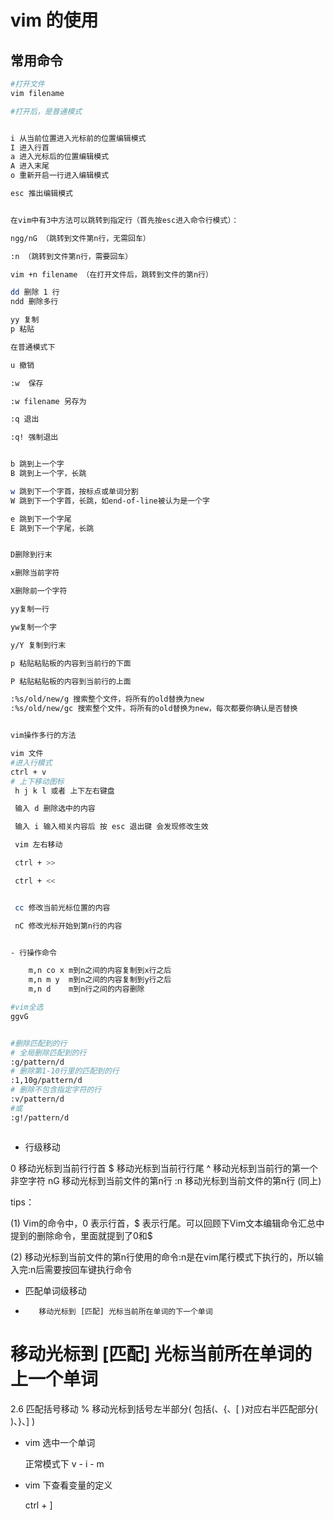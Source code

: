 # vim 的使用

## 常用命令

```sh
#打开文件
vim filename

#打开后，是普通模式


i 从当前位置进入光标前的位置编辑模式
I 进入行首
a 进入光标后的位置编辑模式
A 进入末尾
o 重新开启一行进入编辑模式

esc 推出编辑模式


在vim中有3中方法可以跳转到指定行（首先按esc进入命令行模式）：

ngg/nG （跳转到文件第n行，无需回车）

:n （跳转到文件第n行，需要回车）

vim +n filename （在打开文件后，跳转到文件的第n行）

dd 删除 1 行
ndd 删除多行

yy 复制
p 粘贴

在普通模式下

u 撤销

:w  保存

:w filename 另存为

:q 退出

:q! 强制退出


b 跳到上一个字
B 跳到上一个字，长跳

w 跳到下一个字首，按标点或单词分割
W 跳到下一个字首，长跳，如end-of-line被认为是一个字

e 跳到下一个字尾
E 跳到下一个字尾，长跳


D删除到行末

x删除当前字符

X删除前一个字符

yy复制一行

yw复制一个字

y/Y 复制到行末

p 粘贴粘贴板的内容到当前行的下面

P 粘贴粘贴板的内容到当前行的上面

:%s/old/new/g 搜索整个文件，将所有的old替换为new
:%s/old/new/gc 搜索整个文件，将所有的old替换为new，每次都要你确认是否替换


vim操作多行的方法

vim 文件
#进入行模式
ctrl + v 
# 上下移动图标
 h j k l 或者 上下左右键盘

 输入 d 删除选中的内容

 输入 i 输入相关内容后 按 esc 退出键 会发现修改生效

 vim 左右移动

 ctrl + >>

 ctrl + <<


 cc 修改当前光标位置的内容

 nC 修改光标开始到第n行的内容


- 行操作命令

    m,n co x m到n之间的内容复制到x行之后
    m,n m y  m到n之间的内容复制到y行之后
    m,n d    m到n行之间的内容删除

#vim全选
ggvG


#删除匹配到的行
# 全局删除匹配到的行
:g/pattern/d
# 删除第1-10行里的匹配到的行
:1,10g/pattern/d
# 删除不包含指定字符的行
:v/pattern/d
#或
:g!/pattern/d



```

- 行级移动

0         移动光标到当前行行首
$         移动光标到当前行行尾
^         移动光标到当前行的第一个非空字符
nG       移动光标到当前文件的第n行
:n       移动光标到当前文件的第n行 (同上)

tips：

(1) Vim的命令中，0 表示行首，$ 表示行尾。可以回顾下Vim文本编辑命令汇总中提到的删除命令，里面就提到了0和$

(2) 移动光标到当前文件的第n行使用的命令:n是在vim尾行模式下执行的，所以输入完:n后需要按回车键执行命令

- 匹配单词级移动
*        移动光标到 [匹配] 光标当前所在单词的下一个单词
#        移动光标到 [匹配] 光标当前所在单词的上一个单词

2.6 匹配括号移动
%        移动光标到括号左半部分( 包括(、{、[ )对应右半匹配部分( )、}、] )

- vim 选中一个单词

    正常模式下 v - i - m

- vim 下查看变量的定义

    ctrl + ]

    